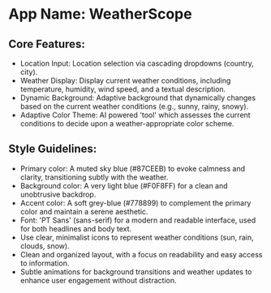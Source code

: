 # **App Name**: WeatherScope

## Core Features:

- Location Input: Location selection via cascading dropdowns (country, city).
- Weather Display: Display current weather conditions, including temperature, humidity, wind speed, and a textual description.
- Dynamic Background: Adaptive background that dynamically changes based on the current weather conditions (e.g., sunny, rainy, snowy).
- Adaptive Color Theme: AI powered 'tool' which assesses the current conditions to decide upon a weather-appropriate color scheme.

## Style Guidelines:

- Primary color: A muted sky blue (#87CEEB) to evoke calmness and clarity, transitioning subtly with the weather.
- Background color: A very light blue (#F0F8FF) for a clean and unobtrusive backdrop.
- Accent color: A soft grey-blue (#778899) to complement the primary color and maintain a serene aesthetic.
- Font: 'PT Sans' (sans-serif) for a modern and readable interface, used for both headlines and body text.
- Use clear, minimalist icons to represent weather conditions (sun, rain, clouds, snow).
- Clean and organized layout, with a focus on readability and easy access to information.
- Subtle animations for background transitions and weather updates to enhance user engagement without distraction.